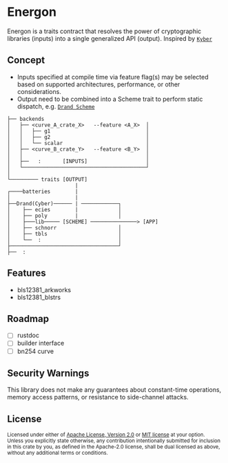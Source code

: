 # Energon
Energon is a traits contract that resolves the power of cryptographic libraries (inputs) into a single generalized API (output). Inspired by [`Kyber`](https://github.com/drand/kyber)


## Concept
- Inputs specified at compile time via feature flag(s) may be selected based on supported architectures, performance, or other considerations.
- Output need to be combined into a Scheme trait to perform static dispatch, e.g. [`Drand Scheme`](/src/drand/traits.rs#L16)

```
├── backends
│   ├── <curve_A_crate_X>   --feature <A_X>  │
│   │   ├── g1                               │
│   │   ├── g2                               │
│   │   └── scalar                           │
│   ├── <curve_B_crate_Y>   --feature <B_Y>  │
│   │                                        │
│   ├──   :       [INPUTS]                   │
│   └────────────────────────────────────────┘            
│                  
└───────── traits [OUTPUT]
                      |
┌────batteries        |
│                     |
├──Drand(Cyber)────── | ────────────┐
│    ├── ecies        |             │
│    ├── poly         |             │  
│    ├───lib───── [SCHEME] ───────────────> [APP]
│    ├── schnorr                    │
│    ├── tbls                       │
│    └──  :                         │
├───────────────────────────────────┘
├──  :                    
```

## Features
- bls12381_arkworks
- bls12381_blstrs

## Roadmap
- [ ] rustdoc
- [ ] builder interface
- [ ] bn254 curve

## Security Warnings
This library does not make any guarantees about constant-time operations, memory access patterns, or resistance to side-channel attacks.

## License

<sup>
Licensed under either of <a href="LICENSE-APACHE">Apache License, Version
2.0</a> or <a href="LICENSE-MIT">MIT license</a> at your option.
</sup>
<br/>
<sub>
Unless you explicitly state otherwise, any contribution intentionally submitted
for inclusion in this crate by you, as defined in the Apache-2.0 license, shall
be dual licensed as above, without any additional terms or conditions.
</sub>
